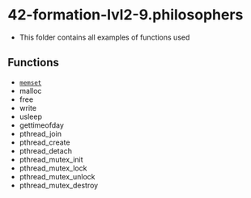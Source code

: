 # 42-formation-lvl2-9.philosophers

- This folder contains all examples of functions used

## Functions

- [`memset`](memset.c)
- malloc
- free 
- write
- usleep
- gettimeofday
- pthread_join
- pthread_create
- pthread_detach
- pthread_mutex_init
- pthread_mutex_lock
- pthread_mutex_unlock
- pthread_mutex_destroy